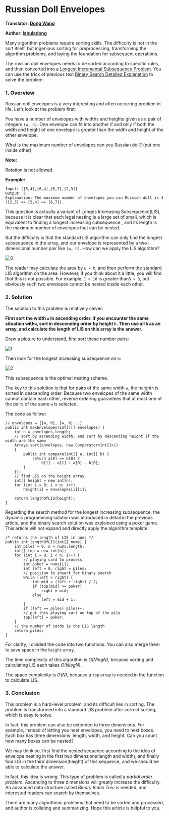 Russian Doll Envelopes
======================

**Translator: [Dong Wang](https://github.com/Coder2Programmer)**

**Author: [labuladong](https://github.com/labuladong)**

Many algorithm problems require sorting skills. The difficulty is not in the sort itself, but ingenious sorting for preprocessing, transforming the algorithm problems, and laying the foundation for subsequent operations.

The russian doll envelopes needs to be sorted according to specific rules, and then converted into a [Longest Incremental Subsequence Problem](../dynamic_programming/LongestIncrementalSubsequence.md). You can use the trick of previous text [Binary Search Detailed Explanation](binarySearch.md) to solve the problem.

### 1. Overview

Russian doll envelopes is a very interesting and often occurring problem in life. Let’s look at the problem first:

You have a number of envelopes with widths and heights given as a pair of integers `(w, h)`. One envelope can fit into another if and only if both the width and height of one envelope is greater than the width and height of the other envelope.

What is the maximum number of envelopes can you Russian doll? (put one inside other)

**Note:**

Rotation is not allowed.

**Example:**

    Input: [[5,4],[6,4],[6,7],[2,3]]
    Output: 3 
    Explanation: The maximum number of envelopes you can Russian doll is 3 ([2,3] => [5,4] => [6,7]).

This question is actually a variant of Longes Increasing Subsequence(LIS), because it is clear that each legal nesting is a large set of small, which is equivalent to finding a longest increasing subsequence , and its length is the maximum number of envelopes that can be nested.

But the difficulty is that the standard LIS algorithm can only find the longest subsequence in the array, and our envelope is represented by a two-dimensional number pair like `(w, h)`. How can we apply the LIS algorithm?

![0](../pictures/%E4%BF%A1%E5%B0%81%E5%B5%8C%E5%A5%97/0.jpg)

The reader may calculate the area by `w × h`, and then perform the standard LIS algorithm on the area. However, if you think about it a little, you will find that this is not possible. For example, `1 × 10` is greater than`3 × 3`, but obviously such two envelopes cannot be nested inside each other.

### 2. Solution

The solution to this problem is relatively clever:

**First sort the width `w` in ascending order. If you encounter the same situation with`w`, sort in descending order by height `h`. Then use all `h` as an array, and calculate the length of LIS on this array is the answer.**

Draw a picture to understand, first sort these number pairs:

![1](../pictures/%E4%BF%A1%E5%B0%81%E5%B5%8C%E5%A5%97/1.jpg)

Then look for the longest increasing subsequence on `h`:

![2](../pictures/%E4%BF%A1%E5%B0%81%E5%B5%8C%E5%A5%97/2.jpg)

This subsequence is the optimal nesting scheme.

The key to this solution is that for pairs of the same width `w`, the height`h` is sorted in descending order. Because two envelopes of the same width cannot contain each other, reverse ordering guarantees that at most one of the pairs of the same `w` is selected.

The code as follow:

    // envelopes = [[w, h], [w, h]...]
    public int maxEnvelopes(int[][] envelopes) {
        int n = envelopes.length;
        // sort by ascending width, and sort by descending height if the width are the same
        Arrays.sort(envelopes, new Comparator<int[]>() 
        {
            public int compare(int[] a, int[] b) {
                return a[0] == b[0] ? 
                    b[1] - a[1] : a[0] - b[0];
            }
        });
        // find LIS on the height array
        int[] height = new int[n];
        for (int i = 0; i < n; i++)
            height[i] = envelopes[i][1];

        return lengthOfLIS(height);
    }

Regarding the search method for the longest increasing subsequence, the dynamic programming solution was introduced in detail in the previous article, and the binary search solution was explained using a poker game. This article will not expand and directly apply the algorithm template:

    /* returns the length of LIS in nums */
    public int lengthOfLIS(int[] nums) {
        int piles = 0, n = nums.length;
        int[] top = new int[n];
        for (int i = 0; i < n; i++) {
            // playing card to process
            int poker = nums[i];
            int left = 0, right = piles;
            // position to insert for binary search
            while (left < right) {
                int mid = (left + right) / 2;
                if (top[mid] >= poker)
                    right = mid;
                else
                    left = mid + 1;
            }
            if (left == piles) piles++;
            // put this playing cart on top of the pile
            top[left] = poker;
        }
        // the number of cards is the LIS length
        return piles;
    }

For clarity, I divided the code into two functions. You can also merge them to save space in the `height` array.

The time complexity of this algorithm is *O(NlogN)*, because sorting and calculating LIS each takes *O(NlogN)*.

The space complexity is *O(N)*, because a `top` array is needed in the function to calculate LIS.

### 3. Conclusion

This problem is a hard-level problem, and its difficult lies in sorting. The problem is transformed into a standard LIS problem after correct sorting, which is easy to solve.

In fact, this problem can also be extended to three dimensions. For example, instead of letting you nest envelopes, you need to nest boxes. Each box has three dimensions: length, width, and height. Can you count how many boxes can be nested?

We may think so, first find the nested sequence according to the idea of envelope nesting in the first two dimensions(length and width), and finally find LIS in the third dimension(height) of this sequence, and we should be able to calculate the answer.

In fact, this idea is wrong. This type of problem is called a *partial order problem*. Ascending to three dimensions will greatly increase the difficulty. An advanced data structure called *Binary Index Tree* is needed, and interested readers can search by themselves.

There are many algorithmic problems that need to be sorted and processed, and author is collating and summarizing. Hope this article is helpful to you.
